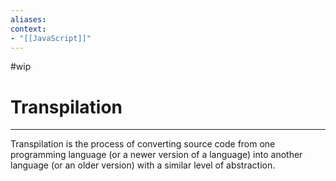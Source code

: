 ```yaml
---
aliases:
context:
- "[[JavaScript]]"
---
```


#wip

# Transpilation


---
Transpilation is the process of converting source code from one programming language (or a newer version of a language) into another language (or an older version) with a similar level of abstraction.